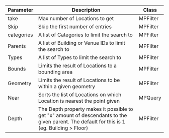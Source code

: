 
| Parameter  | Description                                                                                                                               | Class    |
|------------|-------------------------------------------------------------------------------------------------------------------------------------------|----------|
| take       | Max number of Locations to get                                                                                                            | MPFilter |
| Skip       | Skip the first number of entries                                                                                                          | MPFilter |
| categories | A list of Categories to limit the search to                                                                                               | MPFilter |
| Parents    | A list of Building or Venue IDs to limit the search to                                                                                     | MPFilter |
| Types      | A list of Types to limit the search to                                                                       | MPFilter |
| Bounds     | Limits the result of Locations to a bounding area                                                                                         | MPFilter |
| Geometry   | Limits the result of Locations to be within a given geometry                                                                              | MPFilter |
| Near       | Sorts the list of Locations on which Location is nearest the point given                                                                  | MPQuery  |
| Depth      | The Depth property makes it possible to get "x" amount of descendants to the given parent. The default for this is 1 (eg. Building > Floor) | MPFilter |
